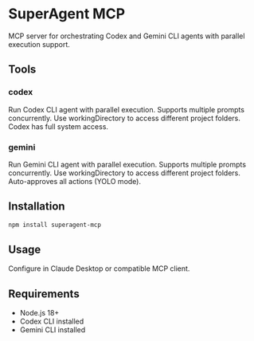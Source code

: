 # SuperAgent MCP

MCP server for orchestrating Codex and Gemini CLI agents with parallel execution support.

## Tools

### codex
Run Codex CLI agent with parallel execution. Supports multiple prompts concurrently. Use workingDirectory to access different project folders. Codex has full system access.

### gemini
Run Gemini CLI agent with parallel execution. Supports multiple prompts concurrently. Use workingDirectory to access different project folders. Auto-approves all actions (YOLO mode).

## Installation

```bash
npm install superagent-mcp
```

## Usage

Configure in Claude Desktop or compatible MCP client.

## Requirements

- Node.js 18+
- Codex CLI installed
- Gemini CLI installed